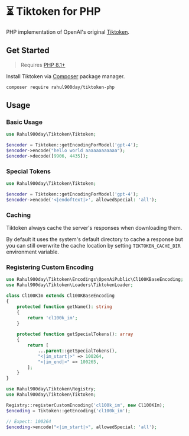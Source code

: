 # ⏳ Tiktoken for PHP

PHP implementation of OpenAI's original [Tiktoken](https://github.com/openai/tiktoken).

## Get Started

> Requires [PHP 8.1+](https://php.net/releases/)

Install Tiktoken via [Composer](https://getcomposer.org/) package manager.

```shell
composer require rahul900day/tiktoken-php
```

## Usage

### Basic Usage

```php
use Rahul900day\Tiktoken\Tiktoken;

$encoder = Tiktoken::getEncodingForModel('gpt-4');
$encoder->encode("hello world aaaaaaaaaaaa");
$encoder->decode([9906, 4435]);
```

### Special Tokens

```php
use Rahul900day\Tiktoken\Tiktoken;

$encoder = Tiktoken::getEncodingForModel('gpt-4');
$encoder->encode('<|endoftext|>', allowedSpecial: 'all');
```

### Caching

Tiktoken always cache the server's responses when downloading them.

By default it uses the system's default directory to cache a response but you
can still overwrite the cache location by setting `TIKTOKEN_CACHE_DIR` environment variable.

### Registering Custom Encoding

```php
use Rahul900day\Tiktoken\Encodings\OpenAiPublic\Cl100KBaseEncoding;
use Rahul900day\Tiktoken\Loaders\TiktokenLoader;

class Cl100KIm extends Cl100KBaseEncoding 
{
    protected function getName(): string
    {
        return 'cl100k_im';
    }
    
    protected function getSpecialTokens(): array
    {
        return [
            ...parent::getSpecialTokens(),
            "<|im_start|>" => 100264,
            "<|im_end|>" => 100265,
        ];
    }
}

use Rahul900day\Tiktoken\Registry;
use Rahul900day\Tiktoken\Tiktoken;

Registry::registerCustomEncoding('cl100k_im', new Cl100KIm);
$encoding = Tiktoken::getEncoding('cl100k_im');

// Expect: 100264
$encoding->encode("<|im_start|>", allowedSpecial: 'all');

```
